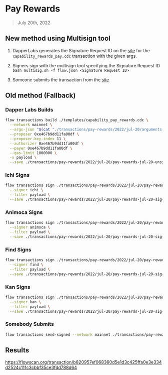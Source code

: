 # Pay Rewards
> July 20th, 2022

## New method using Multisign tool

1. DapperLabs generates the Signature Request ID on the [site](https://flow-multisig-git-service-account-onflow.vercel.app/mainnet) for the `capability_rewards_pay.cdc` transaction with the given args.

2. Signers sign with the multisign tool specifying the Signature Request ID
`bash multisig.sh -f flow.json <Signature Request ID>`

3. Someone submits the transaction from the [site](https://flow-multisig-git-service-account-onflow.vercel.app/mainnet)

## Old method (Fallback)

### Dapper Labs Builds


```sh
flow transactions build ./templates/capability_pay_rewards.cdc \
  --network mainnet \
  --args-json "$(cat "./transactions/pay-rewards/2022/jul-20/arguments.json")" \
  --proposer 0xe467b9dd11fa00df \
  --proposer-key-index 11 \
  --authorizer 0xe467b9dd11fa00df \
  --payer 0xe467b9dd11fa00df \
  --gas-limit 1000000 \
  -x payload \
  --save ./transactions/pay-rewards/2022/jul-20/pay-rewards-jul-20-unsigned.rlp
```

### Ichi Signs

```sh
flow transactions sign ./transactions/pay-rewards/2022/jul-20/pay-rewards-jul-20-unsigned.rlp \
  --signer ichi \
  --filter payload \
  --save ./transactions/pay-rewards/2022/jul-20/pay-rewards-jul-20-sig-1.rlp
```

### Animoca Signs

```sh
flow transactions sign ./transactions/pay-rewards/2022/jul-20/pay-rewards-jul-20-sig-1.rlp \
  --signer animoca \
  --filter payload \
  --save ./transactions/pay-rewards/2022/jul-20/pay-rewards-jul-20-sig-2.rlp
```

### Find Signs

```sh
flow transactions sign ./transactions/pay-rewards/2022/jul-20/pay-rewards-jul-20-sig-2.rlp \
  --signer find \
  --filter payload \
  --save ./transactions/pay-rewards/2022/jul-20/pay-rewards-jul-20-sig-3.rlp
```

### Kan Signs

```sh
flow transactions sign ./transactions/pay-rewards/2022/jul-20/pay-rewards-jul-20-sig-3.rlp \
  --signer kan \
  --filter payload \
  --save ./transactions/pay-rewards/2022/jul-20/pay-rewards-jul-20-sig-complete.rlp
```

### Somebody Submits

```sh
flow transactions send-signed --network mainnet ./transactions/pay-rewards/2022/jul-20/pay-rewards-jul-20-sig-complete.rlp
```

## Results

https://flowscan.org/transaction/b820957ef068360d5e1d3c425ffa0e3e334d2524c111c3cbbf35ce3fdd788d64
